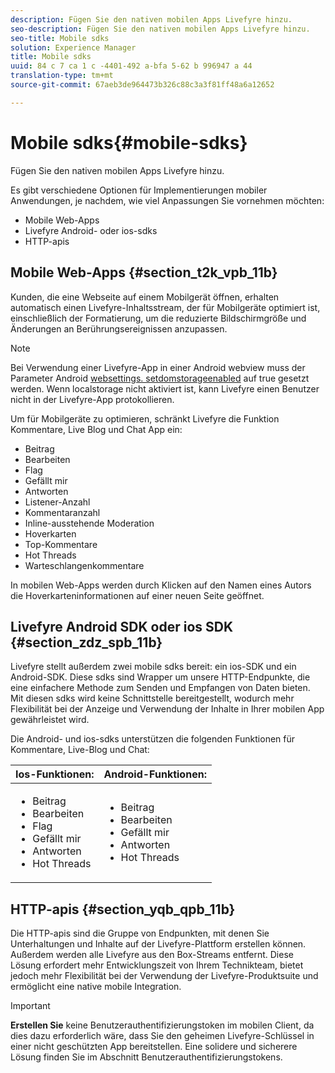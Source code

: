 ```yaml
---
description: Fügen Sie den nativen mobilen Apps Livefyre hinzu.
seo-description: Fügen Sie den nativen mobilen Apps Livefyre hinzu.
seo-title: Mobile sdks
solution: Experience Manager
title: Mobile sdks
uuid: 84 c 7 ca 1 c -4401-492 a-bfa 5-62 b 996947 a 44
translation-type: tm+mt
source-git-commit: 67aeb3de964473b326c88c3a3f81ff48a6a12652

---
```



# Mobile sdks{#mobile-sdks}

Fügen Sie den nativen mobilen Apps Livefyre hinzu.

Es gibt verschiedene Optionen für Implementierungen mobiler Anwendungen, je nachdem, wie viel Anpassungen Sie vornehmen möchten:

* Mobile Web-Apps
* Livefyre Android- oder ios-sdks
* HTTP-apis

## Mobile Web-Apps {#section_t2k_vpb_11b}

Kunden, die eine Webseite auf einem Mobilgerät öffnen, erhalten automatisch einen Livefyre-Inhaltsstream, der für Mobilgeräte optimiert ist, einschließlich der Formatierung, um die reduzierte Bildschirmgröße und Änderungen an Berührungsereignissen anzupassen.

>[!NOTE]
>
>Bei Verwendung einer Livefyre-App in einer Android webview muss der Parameter Android [websettings. setdomstorageenabled](https://developer.android.com/reference/android/webkit/WebSettings.html) auf true gesetzt werden. Wenn localstorage nicht aktiviert ist, kann Livefyre einen Benutzer nicht in der Livefyre-App protokollieren.

Um für Mobilgeräte zu optimieren, schränkt Livefyre die Funktion Kommentare, Live Blog und Chat App ein:

* Beitrag
* Bearbeiten
* Flag
* Gefällt mir
* Antworten
* Listener-Anzahl
* Kommentaranzahl
* Inline-ausstehende Moderation
* Hoverkarten
* Top-Kommentare
* Hot Threads
* Warteschlangenkommentare

In mobilen Web-Apps werden durch Klicken auf den Namen eines Autors die Hoverkarteninformationen auf einer neuen Seite geöffnet.

## Livefyre Android SDK oder ios SDK {#section_zdz_spb_11b}

Livefyre stellt außerdem zwei mobile sdks bereit: ein ios-SDK und ein Android-SDK. Diese sdks sind Wrapper um unsere HTTP-Endpunkte, die eine einfachere Methode zum Senden und Empfangen von Daten bieten. Mit diesen sdks wird keine Schnittstelle bereitgestellt, wodurch mehr Flexibilität bei der Anzeige und Verwendung der Inhalte in Ihrer mobilen App gewährleistet wird.

Die Android- und ios-sdks unterstützen die folgenden Funktionen für Kommentare, Live-Blog und Chat:

| Ios-Funktionen: | Android-Funktionen: |
|--- |--- |
| <ul><li> Beitrag </li><li>Bearbeiten </li><li>Flag </li><li>Gefällt mir </li><li>Antworten </li><li>Hot Threads</li></ul> | <ul><li>Beitrag </li><li>Bearbeiten </li><li>Gefällt mir </li><li>Antworten </li><li>Hot Threads</li></ul> |

## HTTP-apis {#section_yqb_qpb_11b}

Die HTTP-apis sind die Gruppe von Endpunkten, mit denen Sie Unterhaltungen und Inhalte auf der Livefyre-Plattform erstellen können. Außerdem werden alle Livefyre aus den Box-Streams entfernt. Diese Lösung erfordert mehr Entwicklungszeit von Ihrem Technikteam, bietet jedoch mehr Flexibilität bei der Verwendung der Livefyre-Produktsuite und ermöglicht eine native mobile Integration.

>[!IMPORTANT]
>
>**Erstellen Sie** keine Benutzerauthentifizierungstoken im mobilen Client, da dies dazu erforderlich wäre, dass Sie den geheimen Livefyre-Schlüssel in einer nicht geschützten App bereitstellen. Eine solidere und sicherere Lösung finden Sie im Abschnitt Benutzerauthentifizierungstokens.

